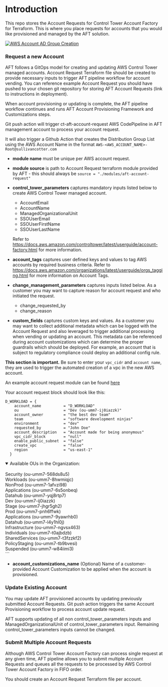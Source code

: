 # Introduction
This repo stores the Account Requests for Control Tower Account Factory for Terraform. This is where you place requests for accounts that you would like provisioned and managed by the AFT solution.

[![AWS Account AD Group Creation](https://github.com/clinician-nexus/aft-account-request/actions/workflows/azure_ad.yml/badge.svg)](https://github.com/clinician-nexus/aft-account-request/actions/workflows/azure_ad.yml)

### Request a new Account

AFT follows a GitOps model for creating and updating AWS Control Tower managed accounts. Account Request Terraform file should be created to provide necessary inputs to trigger AFT pipeline workflow for account vending. You can reference example Account Request you should have pushed to your chosen git repository for storing AFT Account Requests (link to instructions in deployment).

When account provisioning or updating is complete, the AFT pipeline workflow continues and runs AFT Account Provisioning Framework and Customizations steps.

Git push action will trigger ct-aft-account-request AWS CodePipeline in AFT management account to process your account request.

It will also trigger a Github Action that creates the Distribution Group List using the AWS Account Name in the format `AWS-<AWS_ACCOUNT_NAME>-Root@sullivancotter.com`

- **module name** must be unique per AWS account request.

- **module source** is path to Account Request terraform module provided by AFT - this should always be ```source = "./modules/aft-account-request"```

- **control_tower_parameters** captures mandatory inputs listed below to create AWS Control Tower managed account.
    - AccountEmail
    - AccountName
    - ManagedOrganizationalUnit
    - SSOUserEmail
    - SSOUserFirstName
    - SSOUserLastName
  

   Refer to https://docs.aws.amazon.com/controltower/latest/userguide/account-factory.html for more information.

- **account_tags** captures user defined keys and values to tag AWS accounts by required business criteria. Refer to https://docs.aws.amazon.com/organizations/latest/userguide/orgs_tagging.html for more information on Account Tags.

- **change_management_parameters** captures inputs listed below. As a customer you may want to capture reason for account request and who initiated the request.
    - change_requested_by
    - change_reason

- **custom_fields** captures custom keys and values. As a customer you may want to collect additional metadata which can be logged with the Account Request and also leveraged to trigger additional processing when vending or updating an account. This metadata can be referenced during account customizations which can determine the proper guardrails which should be deployed. For example, an account that is subject to regulatory compliance could deploy an additional config rule.

**This section is important.** Be sure to enter your `vpc_cidr` and `account name`, they are used to trigger the automated creation of a vpc in the new AWS account.

An example account request module can be found [here](./examples/account-request.tf)

Your account request block should look like this:
```
D_WORKLOAD = {
    account_name          = "D_WORKLOAD"
    ou                    = "Dev (ou-umm7-ij0iazzk)"
    account_owner         = "the best dev team"
    team                  = "software development ninjas"
    environment           = "dev"
    requested_by          = "John Doe"
    account_description   = "Account made for being anonymous"
    vpc_cidr_block        = "null"
    enable_public_subnet  = "false"
    create_vpc            = "false"
    region                = "us-east-1"
  }
```
<details open>
<summary>Available OUs in the Organization:</summary>
<br>
Security (ou-umm7-568ds8u5)
<br>
Workloads (ou-umm7-8hwmiqjc)
<br>
NonProd (ou-umm7-1afvzi98)
<br>
Applications (ou-umm7-6s5onbeq)
<br>
Datahub (ou-umm7-yqj8rtp7)
<br>
Dev (ou-umm7-ij0iazzk)
<br>
Stage (ou-umm7-jhgr5gh2)
<br>
Prod (ou-umm7-pnh6ffwk)
<br>
Applications (ou-umm7-9yawrhb0)
<br>
Datahub (ou-umm7-l4y1hl0j)
<br>
Infrastructure (ou-umm7-ngvsx463)
<br>
Individuals (ou-umm7-t0ajbdzb)
<br>
SharedServices (ou-umm7-t3fzzkf2)
<br>
PolicyStaging (ou-umm7-tb9bvesi)
<br>
Suspended (ou-umm7-w84iimi3)
<br>
</details>
```

- **account_customizations_name** (Optional) Name of a customer-provided Account Customization to be applied when the account is provisioned.

### Update Existing Account

You may update AFT provisioned accounts by updating previously submitted Account Requests. Git push action triggers the same Account Provisioning workflow to process account update request.

AFT supports updating of all non control_tower_parameters inputs and ManagedOrganizationalUnit of control_tower_parameters input. Remaining control_tower_parameters inputs cannot be changed.

### Submit Multiple Account Requests

Although AWS Control Tower Account Factory can process single request at any given time, AFT pipeline allows you to submit multiple Account Requests and queues all the requests to be processed by AWS Control Tower Account Factory in FIFO order.

You should create an Account Request Terraform file per account.

